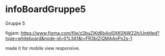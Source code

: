 # infoBoardGruppe5

Gruppe 5

figjam:
https://www.figma.com/file/z2buZjKd6b4ol0XK0NW22h/Untitled?type=whiteboard&node-id=0%3A1&t=FR3blZiQMAAoPx2s-1


made it for mobile view responsive.